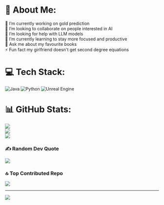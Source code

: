 # 💫 About Me:
🔭 I’m currently working on gold prediction <br>👯 I’m looking to collaborate on people interested in AI<br>🤝 I’m looking for help with LLM models<br>🌱 I’m currently learning to stay more focused and productive <br>💬 Ask me about my favourite books<br>⚡ Fun fact my girlfriend doesn't get second degree equations


# 💻 Tech Stack:
![Java](https://img.shields.io/badge/java-%23ED8B00.svg?style=for-the-badge&logo=openjdk&logoColor=white) ![Python](https://img.shields.io/badge/python-3670A0?style=for-the-badge&logo=python&logoColor=ffdd54) ![Unreal Engine](https://img.shields.io/badge/unrealengine-%23313131.svg?style=for-the-badge&logo=unrealengine&logoColor=white)
# 📊 GitHub Stats:
![](https://github-readme-stats.vercel.app/api?username=c0dedavinc1&theme=dark&hide_border=false&include_all_commits=false&count_private=false)<br/>
![](https://nirzak-streak-stats.vercel.app/?user=c0dedavinc1&theme=dark&hide_border=false)<br/>
![](https://github-readme-stats.vercel.app/api/top-langs/?username=c0dedavinc1&theme=dark&hide_border=false&include_all_commits=false&count_private=false&layout=compact)

### ✍️ Random Dev Quote
![](https://quotes-github-readme.vercel.app/api?type=horizontal&theme=radical)

### 🔝 Top Contributed Repo
![](https://github-contributor-stats.vercel.app/api?username=c0dedavinc1&limit=5&theme=dark&combine_all_yearly_contributions=true)

---
[![](https://visitcount.itsvg.in/api?id=c0dedavinc1&icon=0&color=0)](https://visitcount.itsvg.in)

<!-- Proudly created with GPRM ( https://gprm.itsvg.in ) -->
